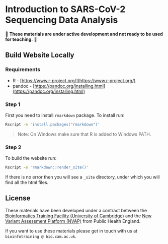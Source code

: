 # Introduction to SARS-CoV-2 Sequencing Data Analysis

:construction: **These materials are under active development and not ready to be used for teaching.** :construction:

## Build Website Locally
### Requirements
* R - [https://www.r-project.org/](https://www.r-project.org/)
* pandoc - [https://pandoc.org/installing.html](https://pandoc.org/installing.html)

### Step 1
First you need to install `rmarkdown` package. To install run:
```bash
Rscript -e 'install.packages("rmarkdown")'
```
> Note: On Windows make sure that R is added to Windows PATH. 

### Step 2
To build the website run:
```bash
Rscript -e 'rmarkdown::render_site()'
```
If there is no error then you will see a `_site` directory, under which you will find all the html files.

## License

These materials have been developed under a contract between the [Bioinformatics Training Facility (University of Cambridge)](https://bioinfotraining.bio.cam.ac.uk/) and the [New Variant Assessment Platform (NVAP)](https://www.gov.uk/guidance/new-variant-assessment-platform) from Public Health England.

If you want to use these materials please get in touch with us at `bioinfotraining @ bio.cam.ac.uk`.

